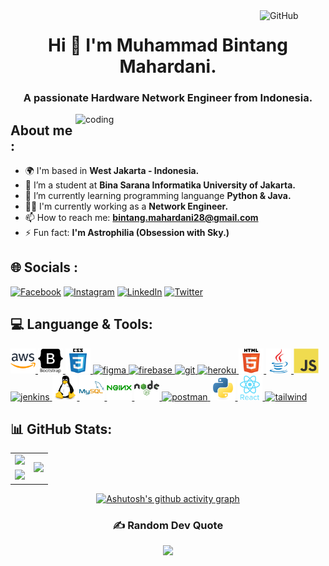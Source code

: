 <a href="https://www.github.com/muhbintangmahardani" target="_blank" rel="noreferrer">
  <img align="right" alt="GitHub" width="105" src="https://komarev.com/ghpvc/?username=muhbintangmahardani&style=flat-square&color=lightgrey">
</a>
  
<h1 align="center">Hi 👋 I'm Muhammad Bintang Mahardani.</h1>

<h3 align="center">A passionate Hardware Network Engineer from Indonesia.</h3>
<a href="https://github.com/Daniii1245" target="_blank" rel="noreferrer">
  <img align="right" alt="coding" width="400" src="https://user-images.githubusercontent.com/55389276/140866485-8fb1c876-9a8f-4d6a-98dc-08c4981eaf70.gif">
</a>

## About me :
- 🌍 I'm based in **West Jakarta - Indonesia.**
- 🔭 I’m a student at **Bina Sarana Informatika University of Jakarta.**
- 🌱 I’m currently learning programming languange **Python & Java.**
- 👨‍💻 I'm currently working as a **Network Engineer.**
- 📫 How to reach me: **bintang.mahardani28@gmail.com**
- ⚡  Fun fact: **I'm Astrophilia (Obsession with Sky.)**
  
## 🌐 Socials :
[![Facebook](https://img.shields.io/badge/Facebook-%231877F2.svg?logo=Facebook&logoColor=white)](https://www.facebook.com/bintang1245/)
[![Instagram](https://img.shields.io/badge/Instagram-%23E4405F.svg?logo=Instagram&logoColor=white)](https://www.instagram.com/daniiii_1245/?hl=id) 
[![LinkedIn](https://img.shields.io/badge/LinkedIn-%230077B5.svg?logo=linkedin&logoColor=white)](https://www.linkedin.com/in/muhammadbintangmahardani/) 
[![Twitter](https://img.shields.io/badge/Twitter-%231DA1F2.svg?logo=Twitter&logoColor=white)](https://twitter.com/muhbintangm) 



## 💻 Languange & Tools:
<p align="left"> <a href="https://aws.amazon.com" target="_blank" rel="noreferrer"> <img src="https://raw.githubusercontent.com/devicons/devicon/master/icons/amazonwebservices/amazonwebservices-original-wordmark.svg" alt="aws" width="40" height="40"/> </a> <a href="https://getbootstrap.com" target="_blank" rel="noreferrer"> <img src="https://raw.githubusercontent.com/devicons/devicon/master/icons/bootstrap/bootstrap-plain-wordmark.svg" alt="bootstrap" width="40" height="40"/> </a> <a href="https://www.w3schools.com/css/" target="_blank" rel="noreferrer"> <img src="https://raw.githubusercontent.com/devicons/devicon/master/icons/css3/css3-original-wordmark.svg" alt="css3" width="40" height="40"/> </a> <a href="https://www.figma.com/" target="_blank" rel="noreferrer"> <img src="https://www.vectorlogo.zone/logos/figma/figma-icon.svg" alt="figma" width="40" height="40"/> </a> <a href="https://firebase.google.com/" target="_blank" rel="noreferrer"> <img src="https://www.vectorlogo.zone/logos/firebase/firebase-icon.svg" alt="firebase" width="40" height="40"/> </a> <a href="https://git-scm.com/" target="_blank" rel="noreferrer"> <img src="https://www.vectorlogo.zone/logos/git-scm/git-scm-icon.svg" alt="git" width="40" height="40"/> </a> <a href="https://heroku.com" target="_blank" rel="noreferrer"> <img src="https://www.vectorlogo.zone/logos/heroku/heroku-icon.svg" alt="heroku" width="40" height="40"/> </a> <a href="https://www.w3.org/html/" target="_blank" rel="noreferrer"> <img src="https://raw.githubusercontent.com/devicons/devicon/master/icons/html5/html5-original-wordmark.svg" alt="html5" width="40" height="40"/> </a> <a href="https://www.java.com" target="_blank" rel="noreferrer"> <img src="https://raw.githubusercontent.com/devicons/devicon/master/icons/java/java-original.svg" alt="java" width="40" height="40"/> </a> <a href="https://developer.mozilla.org/en-US/docs/Web/JavaScript" target="_blank" rel="noreferrer"> <img src="https://raw.githubusercontent.com/devicons/devicon/master/icons/javascript/javascript-original.svg" alt="javascript" width="40" height="40"/> </a> <a href="https://www.jenkins.io" target="_blank" rel="noreferrer"> <img src="https://www.vectorlogo.zone/logos/jenkins/jenkins-icon.svg" alt="jenkins" width="40" height="40"/> </a> <a href="https://www.linux.org/" target="_blank" rel="noreferrer"> <img src="https://raw.githubusercontent.com/devicons/devicon/master/icons/linux/linux-original.svg" alt="linux" width="40" height="40"/> </a> <a href="https://www.mysql.com/" target="_blank" rel="noreferrer"> <img src="https://raw.githubusercontent.com/devicons/devicon/master/icons/mysql/mysql-original-wordmark.svg" alt="mysql" width="40" height="40"/> </a> <a href="https://www.nginx.com" target="_blank" rel="noreferrer"> <img src="https://raw.githubusercontent.com/devicons/devicon/master/icons/nginx/nginx-original.svg" alt="nginx" width="40" height="40"/> </a> <a href="https://nodejs.org" target="_blank" rel="noreferrer"> <img src="https://raw.githubusercontent.com/devicons/devicon/master/icons/nodejs/nodejs-original-wordmark.svg" alt="nodejs" width="40" height="40"/> </a> <a href="https://postman.com" target="_blank" rel="noreferrer"> <img src="https://www.vectorlogo.zone/logos/getpostman/getpostman-icon.svg" alt="postman" width="40" height="40"/> </a> <a href="https://www.python.org" target="_blank" rel="noreferrer"> <img src="https://raw.githubusercontent.com/devicons/devicon/master/icons/python/python-original.svg" alt="python" width="40" height="40"/> </a> <a href="https://reactjs.org/" target="_blank" rel="noreferrer"> <img src="https://raw.githubusercontent.com/devicons/devicon/master/icons/react/react-original-wordmark.svg" alt="react" width="40" height="40"/> </a> <a href="https://tailwindcss.com/" target="_blank" rel="noreferrer"> <img src="https://www.vectorlogo.zone/logos/tailwindcss/tailwindcss-icon.svg" alt="tailwind" width="40" height="40"/> </a> </p>
  
## 📊 GitHub Stats:
<table>
    <tr>
        <td align="center">
            <img src="https://github-readme-stats.vercel.app/api?username=muhbintangmahardani&theme=default&hide_border=false&include_all_commits=true&count_private=true"/>
          </a>
        </td>
        <td rowspan="2" align="center">
            <img src="https://github-readme-stats.vercel.app/api/top-langs/?username=muhbintangmahardani&theme=default&hide_border=false&include_all_commits=true&count_private=true&layout=compact"/>
            </a>
          </a>
        </td>
    </tr>
    <tr>
        <td align="center">
              <img src="https://github-readme-streak-stats.herokuapp.com/?user=muhbintangmahardani&theme=default&hide_border=false"/>
            </a>
        </td>
    </tr>
</table>

<div align="center">

[![Ashutosh's github activity graph](https://github-readme-activity-graph.vercel.app/graph?username=muhbintangmahardani&theme=dracula)](https://github.com/ashutosh00710/github-readme-activity-graph)
  
### ✍️ Random Dev Quote
![](https://quotes-github-readme.vercel.app/api?type=horizontal&theme=radical)



